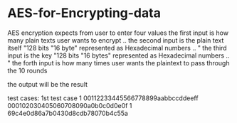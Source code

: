 # AES-for-Encrypting-data
AES encryption expects from user to enter four values
the first input is how many plain texts user wants to encrypt  .. 
the second input is the plain text itself "128 bits "16 byte" represented as Hexadecimal numbers .. "
the third input is the key "128 bits "16 bytes" represented as Hexadecimal numbers .. "
the forth input is how many times user wants the plaintext to pass through the 10 rounds

the output will be the result 


test cases:
1st test case
1
00112233445566778899aabbccddeeff
000102030405060708090a0b0c0d0e0f
1
69c4e0d86a7b0430d8cdb78070b4c55a
